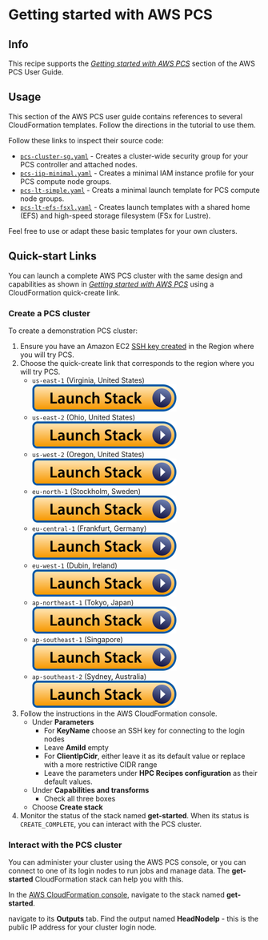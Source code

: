 # Getting started with AWS PCS

## Info

This recipe supports the [_Getting started with AWS PCS_](https://docs.aws.amazon.com/pcs/latest/userguide/getting-started.html) section of the AWS PCS User Guide. 

## Usage

This section of the AWS PCS user guide contains references to several CloudFormation templates. Follow the directions in the tutorial to use them. 

Follow these links to inspect their source code:
* [`pcs-cluster-sg.yaml`](assets/pcs-cluster-sg.yaml) - Creates a cluster-wide security group for your PCS controller and attached nodes.
* [`pcs-iip-minimal.yaml`](assets/pcs-iip-minimal.yaml) - Creates a minimal IAM instance profile for your PCS compute node groups.
* [`pcs-lt-simple.yaml`](assets/pcs-lt-simple.yaml) - Creats a minimal launch template for PCS compute node groups.
* [`pcs-lt-efs-fsxl.yaml`](assets/pcs-lt-efs-fsxl.yaml) - Creates launch templates with a shared home (EFS) and high-speed storage filesystem (FSx for Lustre).

Feel free to use or adapt these basic templates for your own clusters.

## Quick-start Links

You can launch a complete AWS PCS cluster with the same design and capabilities as shown in [_Getting started with AWS PCS_](https://docs.aws.amazon.com/pcs/latest/userguide/getting-started.html) using a CloudFormation quick-create link. 

### Create a PCS cluster

To create a demonstration PCS cluster:
1. Ensure you have an Amazon EC2 [SSH key created](https://docs.aws.amazon.com/AWSEC2/latest/UserGuide/create-key-pairs.html#having-ec2-create-your-key-pair) in the Region where you will try PCS.
2. Choose the quick-create link that corresponds to the region where you will try PCS. 
    * `us-east-1` (Virginia, United States) [![Launch](../../../docs/media/launch-stack.svg)](https://console.aws.amazon.com/cloudformation/home?region=us-east-1#/stacks/create/review?stackName=get-started&templateURL=https://aws-hpc-recipes-dev.s3.us-east-1.amazonaws.com/cfn/recipes/pcs/getting_started/assets/cluster.yaml&param_HpcRecipesS3Bucket=aws-hpc-recipes-dev&param_HpcRecipesBranch=cfn&param_ClientIpCidr=0.0.0.0%2F0)
    * `us-east-2` (Ohio, United States) [![Launch](../../../docs/media/launch-stack.svg)](https://console.aws.amazon.com/cloudformation/home?region=us-east-2#/stacks/create/review?stackName=get-started&templateURL=https://aws-hpc-recipes-dev.s3.us-east-1.amazonaws.com/cfn/recipes/pcs/getting_started/assets/cluster.yaml&param_HpcRecipesS3Bucket=aws-hpc-recipes-dev&param_HpcRecipesBranch=cfn&param_ClientIpCidr=0.0.0.0%2F0)
    * `us-west-2` (Oregon, United States) [![Launch](../../../docs/media/launch-stack.svg)](https://console.aws.amazon.com/cloudformation/home?region=us-west-2#/stacks/create/review?stackName=get-started&templateURL=https://aws-hpc-recipes-dev.s3.us-east-1.amazonaws.com/cfn/recipes/pcs/getting_started/assets/cluster.yaml&param_HpcRecipesS3Bucket=aws-hpc-recipes-dev&param_HpcRecipesBranch=cfn&param_ClientIpCidr=0.0.0.0%2F0)
    * `eu-north-1` (Stockholm, Sweden) [![Launch](../../../docs/media/launch-stack.svg)](https://console.aws.amazon.com/cloudformation/home?region=us-west-2#/stacks/create/review?stackName=get-started&templateURL=https://aws-hpc-recipes-dev.s3.us-east-1.amazonaws.com/cfn/recipes/pcs/getting_started/assets/cluster.yaml&param_HpcRecipesS3Bucket=aws-hpc-recipes-dev&param_HpcRecipesBranch=cfn&param_ClientIpCidr=0.0.0.0%2F0)
    * `eu-central-1` (Frankfurt, Germany) [![Launch](../../../docs/media/launch-stack.svg)](https://console.aws.amazon.com/cloudformation/home?region=us-west-2#/stacks/create/review?stackName=get-started&templateURL=https://aws-hpc-recipes-dev.s3.us-east-1.amazonaws.com/cfn/recipes/pcs/getting_started/assets/cluster.yaml&param_HpcRecipesS3Bucket=aws-hpc-recipes-dev&param_HpcRecipesBranch=cfn&param_ClientIpCidr=0.0.0.0%2F0)
    * `eu-west-1` (Dubin, Ireland) [![Launch](../../../docs/media/launch-stack.svg)](https://console.aws.amazon.com/cloudformation/home?region=us-west-2#/stacks/create/review?stackName=get-started&templateURL=https://aws-hpc-recipes-dev.s3.us-east-1.amazonaws.com/cfn/recipes/pcs/getting_started/assets/cluster.yaml&param_HpcRecipesS3Bucket=aws-hpc-recipes-dev&param_HpcRecipesBranch=cfn&param_ClientIpCidr=0.0.0.0%2F0)
    * `ap-northeast-1` (Tokyo, Japan) [![Launch](../../../docs/media/launch-stack.svg)](https://console.aws.amazon.com/cloudformation/home?region=us-west-2#/stacks/create/review?stackName=get-started&templateURL=https://aws-hpc-recipes-dev.s3.us-east-1.amazonaws.com/cfn/recipes/pcs/getting_started/assets/cluster.yaml&param_HpcRecipesS3Bucket=aws-hpc-recipes-dev&param_HpcRecipesBranch=cfn&param_ClientIpCidr=0.0.0.0%2F0)
    * `ap-southeast-1` (Singapore) [![Launch](../../../docs/media/launch-stack.svg)](https://console.aws.amazon.com/cloudformation/home?region=us-west-2#/stacks/create/review?stackName=get-started&templateURL=https://aws-hpc-recipes-dev.s3.us-east-1.amazonaws.com/cfn/recipes/pcs/getting_started/assets/cluster.yaml&param_HpcRecipesS3Bucket=aws-hpc-recipes-dev&param_HpcRecipesBranch=cfn&param_ClientIpCidr=0.0.0.0%2F0)
    * `ap-southeast-2` (Sydney, Australia) [![Launch](../../../docs/media/launch-stack.svg)](https://console.aws.amazon.com/cloudformation/home?region=us-west-2#/stacks/create/review?stackName=get-started&templateURL=https://aws-hpc-recipes-dev.s3.us-east-1.amazonaws.com/cfn/recipes/pcs/getting_started/assets/cluster.yaml&param_HpcRecipesS3Bucket=aws-hpc-recipes-dev&param_HpcRecipesBranch=cfn&param_ClientIpCidr=0.0.0.0%2F0)
3. Follow the instructions in the AWS CloudFormation console. 
    * Under **Parameters**
        * For **KeyName** choose an SSH key for connecting to the login nodes
        * Leave **AmiId** empty
        * For **ClientIpCidr**, either leave it as its default value or replace with a more restrictive CIDR range
        * Leave the parameters under **HPC Recipes configuration** as their default values.
    * Under **Capabilities and transforms**
        * Check all three boxes
    * Choose **Create stack**
4. Monitor the status of the stack named **get-started**. When its status is `CREATE_COMPLETE`, you can interact with the PCS cluster. 

### Interact with the PCS cluster

You can administer your cluster using the AWS PCS console, or you can connect to one of its login nodes to run jobs and manage data. The **get-started** CloudFormation stack can help you with this. 

In the [AWS CloudFormation console](https://console.amazonaws.com/cloudformation/home), navigate to the stack named **get-started**. 

navigate to its **Outputs** tab. Find the output named **HeadNodeIp** - this is the public IP address for your cluster login node.

